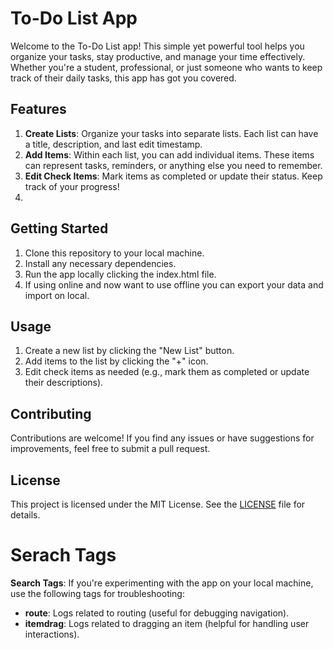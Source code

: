 # To-Do List App

Welcome to the To-Do List app! This simple yet powerful tool helps you organize your tasks, stay productive, and manage your time effectively. Whether you're a student, professional, or just someone who wants to keep track of their daily tasks, this app has got you covered.

## Features

1. **Create Lists**: Organize your tasks into separate lists. Each list can have a title, description, and last edit timestamp.
2. **Add Items**: Within each list, you can add individual items. These items can represent tasks, reminders, or anything else you need to remember.
3. **Edit Check Items**: Mark items as completed or update their status. Keep track of your progress!
4.

## Getting Started

1. Clone this repository to your local machine.
2. Install any necessary dependencies.
3. Run the app locally clicking the index.html file.
4. If using online and now want to use offline you can export your data and import on local.

## Usage

1. Create a new list by clicking the "New List" button.
2. Add items to the list by clicking the "+" icon.
3. Edit check items as needed (e.g., mark them as completed or update their descriptions).

## Contributing

Contributions are welcome! If you find any issues or have suggestions for improvements, feel free to submit a pull request.

## License

This project is licensed under the MIT License. See the [LICENSE](LICENSE) file for details.

# Serach Tags

**Search Tags**: If you're experimenting with the app on your local machine, use the following tags for troubleshooting:

- **route**: Logs related to routing (useful for debugging navigation).
- **itemdrag**: Logs related to dragging an item (helpful for handling user interactions).
